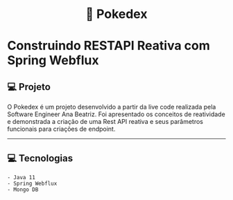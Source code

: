 <h1 align="center">
  🚀 Pokedex
</h1>

# Construindo RESTAPI Reativa com Spring Webflux

## 💻 Projeto

O Pokedex é um projeto desenvolvido a partir da live code realizada pela Software Engineer Ana Beatriz.
Foi apresentado os conceitos de reatividade e demonstrada a criação de uma Rest API reativa e seus parâmetros funcionais para criações de endpoint.

---

## 💻 Tecnologias

    - Java 11
    - Spring Webflux
    - Mongo DB
